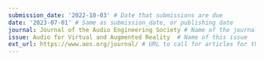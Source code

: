```yaml
---
submission_date: '2022-10-03' # Date that submissions are due
date: '2023-07-01' # Same as submission_date, or publishing date
journal: Journal of the Audio Engineering Society # Name of the journal
issue: Audio for Virtual and Augmented Reality  # Name of this issue
ext_url: https://www.aes.org/journal/ # URL to call for articles for this issue
---
```

